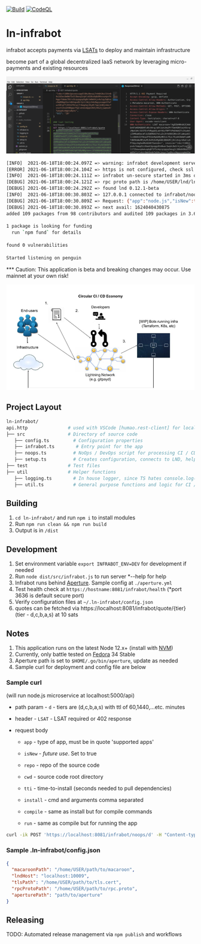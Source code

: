 [![Build](https://github.com/hyahatiph-labs/ln-infrabot/actions/workflows/infrabot.yml/badge.svg)](https://github.com/hyahatiph-labs/ln-infrabot/actions/workflows/infrabot.yml)
[![CodeQL](https://github.com/hyahatiph-labs/ln-infrabot/actions/workflows/codeql-analysis.yml/badge.svg)](https://github.com/hyahatiph-labs/ln-infrabot/actions/workflows/codeql-analysis.yml)
# ln-infrabot

infrabot accepts payments via [LSATs](https://lsat.tech/) to deploy and maintain infrastructure

become part of a global decentralized IaaS network by leveraging micro-payments and existing resources

<img src="./aperture.png">

```bash
[INFO]  2021-06-18T18:00:24.097Z => warning: infrabot development server is running
[ERROR] 2021-06-18T18:00:24.104Z => https is not configured, check ssl certs location or passphrase
[INFO]  2021-06-18T18:00:24.111Z => infrabot un-secure started in 3ms on server:3637
[DEBUG] 2021-06-18T18:00:24.121Z => rpc proto path is /home/USER/lnd/lnrpc/rpc.proto
[DEBUG] 2021-06-18T18:00:24.292Z => found lnd 0.12.1-beta 
[INFO]  2021-06-18T18:00:30.803Z => 127.0.0.1 connected to infrabot/noops
[DEBUG] 2021-06-18T18:00:30.809Z => Request: {"app":"node.js","isNew":true,"repo":"https://github.com/reemuru/headerParse.git","cwd":"headerParse","install":{"cmd":"npm","args":["i"]},"tti":30,"compile":null,"run":{"cmd":"node","args":["index.js"]},"payment_request":"lnbcrt100n1psvesvzpp5l0kz9exaj7nh6h3kzl5tn84v2d3wc6m8m75x5l8wxq3zqkls636sdq6d9hxvunpvfhhggrfdemx76trv5cqzpgsp5g8ctm0ehhjx4ulqy3q6sqc9q996g22urn82nqxd5r2ytr2mjch4s9qyyssqqn37afuch9lqffj9th2f6laj7r6eg2qj35y0l7qejk48jn4ecfvzytt2nxeh90gqsf5glvenexmgqn264j44u2jjwpeu4r7yeypkzdqpvu8ync","ttl":"20"}
[DEBUG] 2021-06-18T18:00:30.893Z => next avail: 1624040430875
added 109 packages from 98 contributors and audited 109 packages in 3.612s

1 package is looking for funding
  run `npm fund` for details

found 0 vulnerabilities

Started listening on penguin
```

*** Caution: This application is beta and breaking changes may occur. Use mainnet at your own risk!

<img src="./circ-ci-cid-econ.jpg">

## Project Layout

```bash
ln-infrabot/
api.http               # used with VSCode [humao.rest-client] for local testing
├── src                # Directory of source code
   ├── config.ts         # Configuration properties
   ├── infrabot.ts        # Entry point for the app
   ├── noops.ts          # NoOps / DevOps script for processing CI / CD payments
   ├── setup.ts          # Creates configuration, connects to LND, helper functions, etc.
├── test               # Test files
├── util               # Helper functions
   ├── logging.ts        # In house logger, since TS hates console.log()
   ├── util.ts           # General purpose functions and logic for CI / CD
```

## Building

1. `cd ln-infrabot/` and run `npm i` to install modules
2. Run `npm run clean && npm run build`
3. Output is in `/dist`

## Development

1. Set environment variable `export INFRABOT_ENV=DEV` for development if needed
2. Run `node dist/src/infrabot.js` to run server *--help for help
3. Infrabot runs behind [Aperture](https://github.com/lightninglabs/aperture). Sample config at `./aperture.yml`
4. Test health check at `https://hostname:8081/infrabot/health` (*port 3636 is default secure port)
5. Verify configuration files at `~/.ln-infrabot/config.json`
6. quotes can be fetched via https://localhost:8081/infrabot/quote/{tier} (tier - d,c,b,a,s) at 10 sats

## Notes

1. This application runs on the latest Node 12.x+ (install with [NVM](https://github.com/nvm-sh/nvm))
2. Currently, only battle tested on [Fedora](https://getfedora.org/en/workstation/download/) 34 Stable
3. Aperture path is set to `$HOME/.go/bin/aperture`, update as needed
4. Sample curl for deployment and config file are below

### Sample curl 

(will run node.js microservice at localhost:5000/api)

* path param - `d` - tiers are (d,c,b,a,s) with ttl of 60,1440,...etc. minutes

* header - `LSAT` - LSAT required or 402 response

* request body
    * `app` - type of app, must be in quote 'supported apps'

    * `isNew` - *future use*. Set to true

    * `repo` - repo of the source code 

    * `cwd` - source code root directory

    * `tti` - time-to-install (seconds needed to pull dependencies)

    * `install` - cmd and arguments comma separated

    * `compile` - same as install but for compile commands

    * `run` - same as compile but for running the app

```bash
curl -ik POST 'https://localhost:8081/infrabot/noops/d' -H "Content-type: application/json" -H "Authorization: LSAT $LSAT_VALUE" -d '{"app": "node.js","isNew": true,"repo": "https://github.com/reemuru/headerParse.git","cwd": "headerParse","install": {"cmd": "npm", "args": ["i"]},"tti": 30,"compile": null,"run": {"cmd": "node", "args": ["index.js"]}}'
```

### Sample .ln-infrabot/config.json

```json 
{
  "macaroonPath": "/home/USER/path/to/macaroon",
  "lndHost": "localhost:10009",
  "tlsPath": "/home/USER/path/to/tls.cert",
  "rpcProtoPath": "/home/USER/path/to/rpc.proto",
  "aperturePath": "path/to/aperture"
}
```

## Releasing

TODO: Automated release management via `npm publish` and workflows
